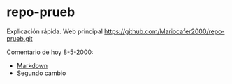 # repo-prueb
Explicación rápida. Web principal https://github.com/Mariocafer2000/repo-prueb.git

Comentario de hoy 8-5-2000:

- [Markdown](https://es.wikipedia.org/wiki/Markdown)
- Segundo cambio







